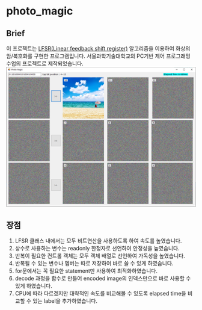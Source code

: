 # photo_magic

## Brief
이 프로젝트는 [LFSR(Linear feedback shift register)](https://ko.wikipedia.org/wiki/%EC%84%A0%ED%98%95_%EB%90%98%EB%A8%B9%EC%9E%84_%EC%8B%9C%ED%94%84%ED%8A%B8_%EB%A0%88%EC%A7%80%EC%8A%A4%ED%84%B0) 알고리즘을 이용하여 화상의 암/복호화를 구현한 프로그램입니다.
서울과학기술대학교의 PC기반 제어 프로그래밍 수업의 프로젝트로 제작되었습니다.  
![img](img/default.png)
## 장점
1. LFSR 클래스 내에서는 모두 비트연산을 사용하도록 하여 속도를 높였습니다.
2. 상수로 사용하는 변수는 readonly 한정자로 선언하여 안정성을 높였습니다.
3. 반복이 필요한 컨트롤 객체는 모두 객체 배열로 선언하여 가독성을 높였습니다.
4. 반복될 수 있는 변수나 멤버는 따로 저장하여 바로 쓸 수 있게 하였습니다.
5. for문에서는 꼭 필요한 statement만 사용하여 최적화하였습니다.
6. decode 과정을 함수로 만들어 encoded image의 인덱스만으로 바로 사용할 수 있게 하였습니다.
7. CPU에 따라 다르겠지만 대략적인 속도를 비교해볼 수 있도록 elapsed time을 비교할 수 있는 label을 추가하였습니다.